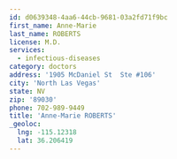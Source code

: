 ```yaml
---
id: d0639348-4aa6-44cb-9681-03a2fd71f9bc
first_name: Anne-Marie
last_name: ROBERTS
license: M.D.
services:
  - infectious-diseases
category: doctors
address: '1905 McDaniel St  Ste #106'
city: 'North Las Vegas'
state: NV
zip: '89030'
phone: 702-989-9449
title: 'Anne-Marie ROBERTS'
_geoloc:
  lng: -115.12318
  lat: 36.206419
---
```

